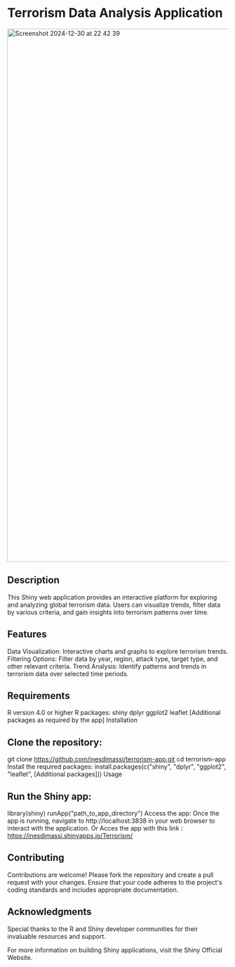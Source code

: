 # Terrorism Data Analysis Application
<img width="1212" alt="Screenshot 2024-12-30 at 22 42 39" src="https://github.com/user-attachments/assets/2f79734a-3e6a-4822-b1b6-9be39ad66af0" />

## Description

This Shiny web application provides an interactive platform for exploring and analyzing global terrorism data. Users can visualize trends, filter data by various criteria, and gain insights into terrorism patterns over time.

## Features
Data Visualization: Interactive charts and graphs to explore terrorism trends.
Filtering Options: Filter data by year, region, attack type, target type, and other relevant criteria.
Trend Analysis: Identify patterns and trends in terrorism data over selected time periods.

## Requirements
R version 4.0 or higher
R packages:
shiny
dplyr
ggplot2
leaflet
[Additional packages as required by the app]
Installation

## Clone the repository:
git clone https://github.com/inesdimassi/terrorism-app.git
cd terrorism-app
Install the required packages:
install.packages(c("shiny", "dplyr", "ggplot2", "leaflet", [Additional packages]))
Usage

## Run the Shiny app:
library(shiny)
runApp("path_to_app_directory")
Access the app: Once the app is running, navigate to http://localhost:3838 in your web browser to interact with the application.
Or Acces the app with this link : https://inesdimassi.shinyapps.io/Terrorism/

## Contributing
Contributions are welcome! Please fork the repository and create a pull request with your changes. Ensure that your code adheres to the project's coding standards and includes appropriate documentation.


## Acknowledgments
Special thanks to the R and Shiny developer communities for their invaluable resources and support.

For more information on building Shiny applications, visit the Shiny Official Website.
